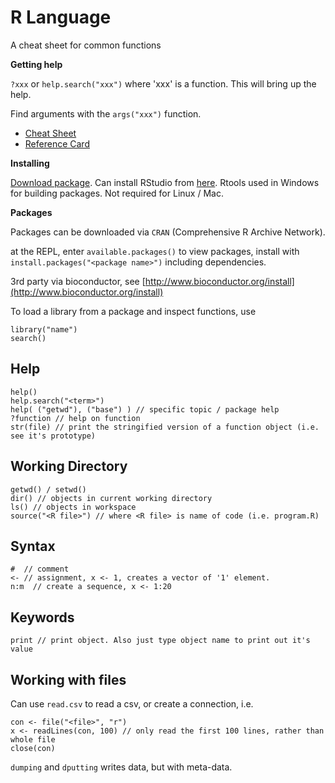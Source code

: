 R Language
==========

A cheat sheet for common functions

**Getting help**

`?xxx` or `help.search("xxx")` where 'xxx' is a function. This will bring up the help.

Find arguments with the `args("xxx")` function.

-	[Cheat Sheet](https://www.rstudio.com/wp-content/uploads/2016/10/r-cheat-sheet-3.pdf)
-	[Reference Card](https://cran.r-project.org/doc/contrib/Short-refcard.pdf)

**Installing**

[Download package](https://cran.r-project.org/). Can install RStudio from [here](https://www.rstudio.com/). Rtools used in Windows for building packages. Not required for Linux / Mac.

**Packages**

Packages can be downloaded via `CRAN` (Comprehensive R Archive Network).

at the REPL, enter `available.packages()` to view packages, install with `install.packages("<package name>")` including dependencies.

3rd party via bioconductor, see [http://www.bioconductor.org/install](http://www.bioconductor.org/install)

To load a library from a package and inspect functions, use

```
library("name")
search()
```

Help
----

```
help()
help.search("<term>")
help( ("getwd"), ("base") ) // specific topic / package help
?function // help on function
str(file) // print the stringified version of a function object (i.e. see it's prototype)
```

Working Directory
-----------------

```
getwd() / setwd()
dir() // objects in current working directory
ls() // objects in workspace
source("<R file>") // where <R file> is name of code (i.e. program.R)
```

Syntax
------

```
#  // comment
<- // assignment, x <- 1, creates a vector of '1' element.
n:m  // create a sequence, x <- 1:20
```

Keywords
--------

```
print // print object. Also just type object name to print out it's value
```

Working with files
------------------

Can use `read.csv` to read a csv, or create a connection, i.e.

```
con <- file("<file>", "r")
x <- readLines(con, 100) // only read the first 100 lines, rather than whole file
close(con)
```

`dumping` and `dputting` writes data, but with meta-data.
